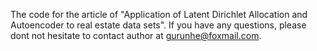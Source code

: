 The code for the article of "Application of Latent Dirichlet Allocation and Autoencoder to real estate data sets".
If you have any questions, please dont not hesitate to contact author at gurunhe@foxmail.com.

